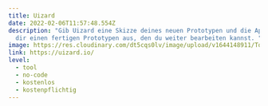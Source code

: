 ```yaml
---
title: Uizard
date: 2022-02-06T11:57:48.554Z
description: "Gib Uizard eine Skizze deines neuen Prototypen und die App spuckt
  dir einen fertigen Prototypen aus, den du weiter bearbeiten kannst. "
image: https://res.cloudinary.com/dt5cqs0lv/image/upload/v1644148911/Tools/Tool/Screenshot_2022-02-06_at_12-59-20_Uizard_bcfqlu.jpg
link: https://uizard.io/
level:
  - tool
  - no-code
  - kostenlos
  - kostenpflichtig
---
```

